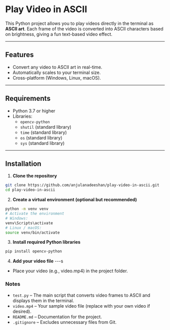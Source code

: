 # Play Video in ASCII

This Python project allows you to play videos directly in the terminal as **ASCII art**. Each frame of the video is converted into ASCII characters based on brightness, giving a fun text-based video effect.

---

## Features

- Convert any video to ASCII art in real-time.
- Automatically scales to your terminal size.
- Cross-platform (Windows, Linux, macOS).

---

## Requirements

- Python 3.7 or higher
- Libraries:
  - `opencv-python`
  - `shutil` (standard library)
  - `time` (standard library)
  - `os` (standard library)
  - `sys` (standard library)

---

## Installation

1. **Clone the repository**
```bash
git clone https://github.com/anjulanadeeshan/play-video-in-ascii.git
cd play-video-in-ascii
```
2. **Create a virtual environment (optional but recommended)**
```bash
python -m venv venv
# Activate the environment
# Windows:
venv\Scripts\activate
# Linux / macOS:
source venv/bin/activate
```
3. **Install required Python libraries**
```bash
pip install opencv-python
```
4. **Add your video file**
---s
- Place your video (e.g., video.mp4) in the project folder.


### Notes

- `test.py` – The main script that converts video frames to ASCII and displays them in the terminal.  
- `video.mp4` – Your sample video file (replace with your own video if desired).  
- `README.md` – Documentation for the project.  
- `.gitignore` – Excludes unnecessary files from Git.
